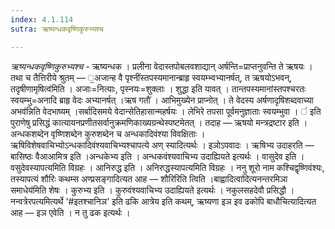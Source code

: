 ```yaml
---
index: 4.1.114
sutra: ऋष्यन्धकवृष्णिकुरुभ्यश्च

---
```

_ऋष्यन्धकवृष्णिकुरुभ्यश्च_ - ऋष्यन्धक । प्रलीना वेदास्तपोबलवशाद्यान् अर्षन्ति=प्राप्तनुवन्ति ते ऋषयः । तथा च तैत्तिरीये श्रुतम्  — ॒अजान्ह वै पृश्नींस्तपस्यमानान्ब्राहृ स्वयम्भ्वभ्यानर्षत्, त ऋषयोऽभवन्, तदृषीणामृषित्व॑मिति । अजाः=नित्याः, पृस्नयः=शुक्लाः । शुद्धा इति यावत् । तान्तपस्यमानांस्तपश्चरतः स्वयम्भु=अनादि ब्राहृ वेदः अभ्यानर्षत् ।ऋष गतौ॑ । आभिमुख्येन प्राप्नोत् । ते वेदस्य अर्षणादृषिशब्दवाच्या अभव॑न्निति वेदभाष्यम् ।सर्बादिसमये वेदान्सेतिहासान्महर्षयः । लेभिरे तपसा पूर्वमनुज्ञाताः स्वयम्भुवा । ॑ इति पुराणेषु प्रसिद्धं कात्यायनप्रणीतसर्वानुक्रमणिकाख्यग्रन्थेस्पष्टमेतत् । तदाह — ऋषयो मन्त्रद्रष्टार इति । अन्धकशब्देन वृष्णिशब्देन कुरुशब्देन च अन्धकादिवंश्या विवक्षिताः । ऋषिविशेषवाचिभ्योऽन्धकादिवंश्यवाचिभ्यश्चापत्ये अण् स्यादित्यर्थः । इञोऽपवादः । ऋषिभ्य उदाहरति — बासिष्ठः वैआआमित्र इति ।अन्धकेभ्य इति । अन्धकवंश्यवाचिभ्य उदाह्यियते इत्यर्थः । वासुदेव इति । वसुदेवस्यापत्यमिति विग्रहः । आनिरुद्ध इति । अनिरुद्धस्यापत्यमिति विग्रहः । ननु शूरो नाम कश्चिद्वृष्णिवंश्यः, तस्यापत्यं शौरिः कथम्स अण्प्रसङ्गादित्यत आह — शौरिरिति त्विति ।बाह्वादित्वा॑दित्यनन्तरमिञा समाधेय॑मिति शेषः । कुरुभ्य इति । कुरुवंश्यवाचिभ्य उदाह्यियते इत्यर्थः । नकुलसहदेवौ प्रसिद्धौ । नन्वत्रेरपत्यमित्यर्थे '#इतश्चानिञ' इति ढकि आत्रेय इति कथम्, ऋष्यणा इञ इव ढकोपि बाधौचित्यादित्यत आह — इञ एवेति । न तु ढक इत्यर्थः । 
